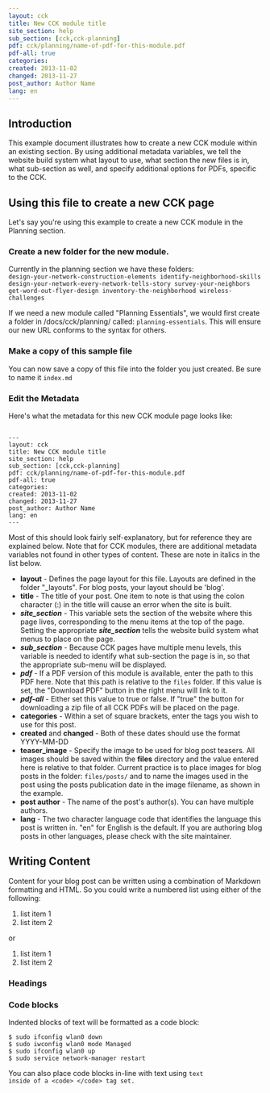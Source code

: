 ```yaml
---
layout: cck
title: New CCK module title
site_section: help
sub_section: [cck,cck-planning]
pdf: cck/planning/name-of-pdf-for-this-module.pdf
pdf-all: true
categories: 
created: 2013-11-02
changed: 2013-11-27
post_author: Author Name
lang: en
---
```

<section id="introduction">
<h2>Introduction</h2>
This example document illustrates how to create a new CCK module within an existing section. By using additional metadata variables, we tell the website build system what layout to use, what section the new files is in, what sub-section as well, and specify additional options for PDFs, specific to the CCK.  

## Using this file to create a new CCK page
Let's say you're using this example to create a new CCK module in the Planning section. 

### Create a new folder for the new module. 

Currently in the planning section we have these folders:
<code>
design-your-network-construction-elements
identify-neighborhood-skills
design-your-network-every-network-tells-story
survey-your-neighbors
get-word-out-flyer-design
inventory-the-neighborhood
wireless-challenges
</code>

If we need a new module called "Planning Essentials", we would first create a folder in /docs/cck/planning/ called: <code>planning-essentials</code>. This will ensure our new URL conforms to the syntax for others.

### Make a copy of this sample file

You can now save a copy of this file into the folder you just created. Be sure to name it <code>index.md</code>

### Edit the Metadata
Here's what the metadata for this new CCK module page looks like:

<code>
---
layout: cck
title: New CCK module title
site_section: help
sub_section: [cck,cck-planning]
pdf: cck/planning/name-of-pdf-for-this-module.pdf
pdf-all: true
categories:
created: 2013-11-02
changed: 2013-11-27
post_author: Author Name
lang: en
---
</code>

Most of this should look fairly self-explanatory, but for reference they are explained below. Note that for CCK modules, there are additional metadata variables not found in other types of content. These are note in italics in the list below.

* <strong>layout</strong> - Defines the page layout for this file. Layouts are defined in the folder "_layouts". For blog posts, your layout should be 'blog'. 
* <strong>title</strong> - The title of your post. One item to note is that using the colon character (:) in the title will cause an error when the site is built.
* <strong><em>site_section</em></strong> - This variable sets the section of the website where this page lives, corresponding to the menu items at the top of the page. Setting the appropriate <strong><em>site_section</em></strong> tells the website build system what menus to place on the page. 
* <strong><em>sub_section</em></strong> - Because CCK pages have multiple menu levels, this variable is needed to identify what sub-section the page is in, so that the appropriate sub-menu will be displayed.
* <strong><em>pdf</em></strong> - If a PDF version of this module is available, enter the path to this PDF here. Note that this path is relative to the <code>files</code> folder. If this value is set, the "Download PDF" button in the right menu will link to it.
* <strong><em>pdf-all</em></strong> - Either set this value to true or false. If "true" the button for downloading a zip file of all CCK PDFs will be placed on the page.
* <strong>categories</strong> - Within a set of square brackets, enter the tags you wish to use for this post.
* <strong>created</strong> and <strong>changed</strong> - Both of these dates should use the format YYYY-MM-DD 
* <strong>teaser_image</strong> - Specify the image to be used for blog post teasers. All images should be saved within the <strong>files</strong> directory and the value entered here is relative to that folder. Current practice is to place images for blog posts in the folder: <code>files/posts/</code> and to name the images used in the post using the posts publication date in the image filename, as shown in the example.
* <strong>post author</strong> - The name of the post's author(s). You can have multiple authors.
* <strong>lang</strong> - The two character language code that identifies the language this post is written in. "en" for English is the default. If you are authoring blog posts in other languages, please check with the site maintainer.

## Writing Content

Content for your blog post can be written using a combination of Markdown formatting and HTML.  So you could write a numbered list using either of the following:

1. list item 1
2. list item 2

or 

<ol>
  <li>list item 1</li>
  <li>list item 2</li>
</ol>

### Headings

### Code blocks

Indented blocks of text will be formatted as a code block:

	$ sudo ifconfig wlan0 down 
	$ sudo iwconfig wlan0 mode Managed 
	$ sudo ifconfig wlan0 up 
	$ sudo service network-manager restart

You can also place code blocks in-line with text using <code>text inside of a \<code\> \</code\> tag set.</code> 
